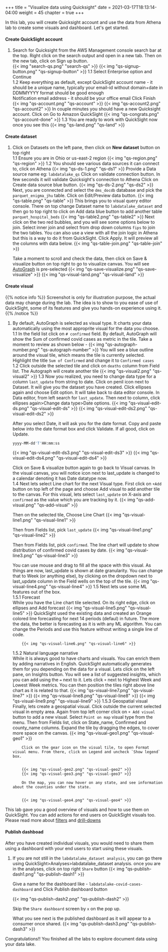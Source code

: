 +++
title = "Visualize data using Quicksight"
date = 2021-03-17T18:13:14-04:00
weight = 45
chapter = true
+++

In this lab, you will create Quicksight account and use the data from Athena lab to create some visuals and dashboard. Let's get started.

#### Create QuickSight account
1.  Search for Quicksight from the AWS Management console search bar at the top. Right click on the search output and open in a new tab.
    Then on the new tab, click on Sign up button.    
    {{< img "search-qs.png" "search-qs" >}} 
    {{< img "qs-signup-button.png" "qs-signup-button" >}} 
1.1 Select Enterprise option and Continue    
1.2 Keep everything as default, except 
    QuickSight account name - it should be a unique name, typically your email-id without domain+date in DDMMYYYY format should be good enough  
    Notification email address - it should be your office email
    Click Finish
    {{< img "qs-account.png" "qs-account" >}} 
    {{< img "qs-account2.png" "qs-account2" >}} 
    In couple minutes you should have a new Quicksight account. Click on Go to Amazon QuickSight
    {{< img "qs-congrats.png" "qs-account-done" >}} 
1.3 You are ready to work with QuickSight now once you see this
    {{< img "qs-land.png" "qs-land" >}} 

#### Create dataset
1.  Click on Datasets on the left pane, then click on **New dataset** button on top right   
1.1 Ensure you are in Ohio or us-east-2 region
    {{< img "qs-region.png" "qs-region" >}} 
1.2 You should see various data sources it can connect to, click on Athena
    {{< img "qs-ds-1.png" "qs-ds1" >}} 
    Provide a Data source name eg: `labdatalake_qs`
    Click on validate connection button. In few seconds it will validate Quicksight's connection to Athena
    Click on Create data source blue button.
    {{< img "qs-ds-2.png" "qs-ds2" >}} 
    Next, you are connected and select the `dms_docdb` database and pick the `parquet_enigma_jhu` table. Click on Edit/Preview data button.
    {{< img "qs-table.png" "qs-table" >}} 
    This brings you to visual query editor console. There on top change Dataset name to `labdatalake_dataset` and then go to top right to click on Add data blue button to add another table `parquet_hospital_beds`
    {{< img "qs-table2.png" "qs-table2" >}} 
    Next click on the two red bubbles, and you will see some options below to join. Select inner join and select from drop down columns `fips` to join the two tables.
    You can also use a view with all the join logic in Athena but this is a way to do it from QuickSight. Click Apply. It will preview all the columns with data below.
    {{< img "qs-table-join.png" "qs-table-join" >}} 

    Take a moment to scroll and check the data, then click on Save & visualize button on top right to go to visualize canvas. You will see [AutoGraph](https://docs.aws.amazon.com/quicksight/latest/user/autograph.html) is pre-selected
    {{< img "qs-save-visualize.png" "qs-save-visualize" >}} 
    {{< img "qs-visual-land.png" "qs-visual-land" >}} 

#### Create visual
{{% notice info %}}
Screenshot is only for illustration purpose, the actual data may change during the lab. The idea is to show to you ease of use of QuickSight, some of its features and give you hands-on experience using it.
{{% /notice %}}
1.  By default, AutoGraph is selected as visual type. It charts your data automatically using the most approprite visual for the data you choose.   
1.1 In the field list click on `# confirmed` field. By default, AutoGraph will show the Sum of confirmed covid cases as metric in the tile. Take a moment to review as shown below -
    {{< img "qs-autograph-number.png" "qs-autograph-number" >}} 
    You will see a blue outline around the visual tile, which means the tile is currently selected.
    Highlight the title `Sum of Confirmed` and change it to `Confirmed cases`   
1.2 Click outside the selected tile and click on `deaths` column from Field list. The Autograph will create another tile
    {{< img "qs-visual2.png" "qs-visual2" >}} 
1.3 Now you realized, you need to change data type for a column `last_update` from string to date. Click on penil icon next to Dataset. It will give you the dataset you have created. Click ellipses again and choose Edit option. It will take back to data editor console. In Data editor, from left search for `last_update`. Then next to column, click ellipses again>Change data type>Date options.
    {{< img "qs-visual-edit-ds.png" "qs-visual-edit-ds" >}} 
    {{< img "qs-visual-edit-ds2.png" "qs-visual-edit-ds2" >}} 

    After you select Date, it will ask you for the date format. Copy and paste below into the date format box and click Validate. If all good, click on Update.
    ```bash 
    yyyy-MM-dd'T'HH:mm:ss 
    ```
    {{< img "qs-visual-edit-ds3.png" "qs-visual-edit-ds3" >}} 
    {{< img "qs-visual-edit-ds4.png" "qs-visual-edit-ds4" >}} 

    Click on Save & visualize button again to go back to Visual canvas. In the visual canvas, you will notice icon next to last_update is changed to a calendar denoting it has Date datatype now.    
1.4 Next lets select Line chart for the next Visual type. First click on `+Add` button on top left of the page and choose Add visual to add another tile to the canvas.
For this visual, lets select `last_update` on X-axis and `confirmed` as the value which you are tracking by it.
    {{< img "qs-add-visual.png" "qs-add-visual" >}} 

    Then on the selected tile, Choose Line Chart
    {{< img "qs-visual-line1.png" "qs-visual-line1" >}} 

    Then from Fields list, pick `last_update`
    {{< img "qs-visual-line1.png" "qs-visual-line2" >}} 

    Then from Fields list, pick `confirmed`. The line chart will update to show distribution of confirmed covid cases by date.
    {{< img "qs-visual-line3.png" "qs-visual-line3" >}}

    You can use mouse and drag to fill all the space with this visual.
    As things are now, last_update is shown at date granularity. You can change that to Week (or anything else), by clicking on the dropdown next to last_update column in the Field wells on the top of the tile.
    {{< img "qs-visual-line4.png" "qs-visual-line4" >}}
1.5 Next lets use some ML features out of the box.   
    1.5.1 Forecast   
            While you have the Line chart tile selected. On its right edge, click on ellipses and Add forecast
            {{< img "qs-visual-line5.png" "qs-visual-line5" >}}
    QuickSight used the existing data and created an Orange colored line forecasting for next 14 periods (defaul) in future. The more the data, the better is forecasting as it is with any ML algorithm. You can change the Periods and use this feature without writing a single line of code.   

            {{< img "qs-visual-line6.png" "qs-visual-line6" >}}
    1.5.2 Natural language narrative   
            While it is always good to have charts and visuals. You can enrich them by adding narratives in English. QuickSight automatically generates them for you depending on the data for a visual. Lets click on the left pane, on Insights button. You will see a list of suggested insights, which you can add using the `=` next to it.
            Lets click `+` next to Highest Week and Lowest Week metrics. You can then position the tiles right above line chart as it is related to that.
            {{< img "qs-visual-line7.png" "qs-visual-line7" >}}
            {{< img "qs-visual-line8.png" "qs-visual-line8" >}}
            {{< img "qs-visual-line9.png" "qs-visual-line9" >}}
    1.5.3 Geospatial visual   
            Finally, lets create a geospatial visual. Click outside the current selected visual in empty area.
            Again from top left corner click on `+ Add visual` button to add a new visual. Select `Point on map` visual type from the menu.
            Then from Fields list, click on State_name, Confirmed and county_name columns. Expand the tile by dragging the edges, to cover more space on the canvas.
            {{< img "qs-visual-geo1.png" "qs-visual-geo1" >}}  

            Click on the gear icon on the visual tile, to open Format visual menu. From there, click on Legend and uncheck `Show legend` box.   
            

            {{< img "qs-visual-geo2.png" "qs-visual-geo2" >}}
            {{< img "qs-visual-geo3.png" "qs-visual-geo3" >}}

            On the map, you can now hover on any state, and see information about the counties under the state.     


            {{< img "qs-visual-geo4.png" "qs-visual-geo4" >}}

This lab gave you a good overview of visuals and how to use them on QuickSight. You can add actions for end users on QuickSight visuals too. Please read more about [filters](https://docs.aws.amazon.com/quicksight/latest/user/filtering-visual-data.html) and [drill-downs](https://docs.aws.amazon.com/quicksight/latest/user/adding-drill-downs.html)

#### Publish dashboad
After you have created individual visuals, you would need to share them using a dashboard with your end users to start using these visuals.
1.  If you are not still in the `labdatalake_dataset analysis`, you can go there using QuickSight>Analyses>labdatalake_dataset analysis.
    once you are in the analyses, click on top right `Share` button
    {{< img "qs-publish-dash1.png" "qs-publish-dash1" >}}

    Give a name for the dashboard like - `labdatalake-covid-cases-dashboard` and Click Publish dashboard button

    {{< img "qs-publish-dash2.png" "qs-publish-dash2" >}}

    Skip the `Share dashboard` screen by `x` on the pop up.

    What you see next is the published dashboard as it will appear to a consumer once shared.
    {{< img "qs-publish-dash3.png" "qs-publish-dash3" >}}

Congratulations!! You finished all the labs to explore document data using your data lake.

